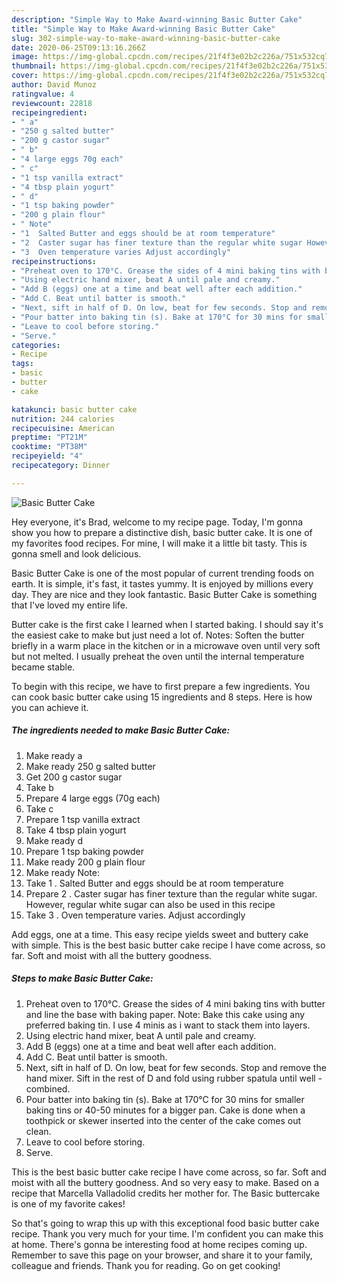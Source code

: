 ```yaml
---
description: "Simple Way to Make Award-winning Basic Butter Cake"
title: "Simple Way to Make Award-winning Basic Butter Cake"
slug: 302-simple-way-to-make-award-winning-basic-butter-cake
date: 2020-06-25T09:13:16.266Z
image: https://img-global.cpcdn.com/recipes/21f4f3e02b2c226a/751x532cq70/basic-butter-cake-recipe-main-photo.jpg
thumbnail: https://img-global.cpcdn.com/recipes/21f4f3e02b2c226a/751x532cq70/basic-butter-cake-recipe-main-photo.jpg
cover: https://img-global.cpcdn.com/recipes/21f4f3e02b2c226a/751x532cq70/basic-butter-cake-recipe-main-photo.jpg
author: David Munoz
ratingvalue: 4
reviewcount: 22818
recipeingredient:
- " a"
- "250 g salted butter"
- "200 g castor sugar"
- " b"
- "4 large eggs 70g each"
- " c"
- "1 tsp vanilla extract"
- "4 tbsp plain yogurt"
- " d"
- "1 tsp baking powder"
- "200 g plain flour"
- " Note"
- "1  Salted Butter and eggs should be at room temperature"
- "2  Caster sugar has finer texture than the regular white sugar However regular white sugar can also be used in this recipe"
- "3  Oven temperature varies Adjust accordingly"
recipeinstructions:
- "Preheat oven to 170°C. Grease the sides of 4 mini baking tins with butter and line the base with baking paper. Note: Bake this cake using any preferred baking tin. I use 4 minis as i want to stack them into layers."
- "Using electric hand mixer, beat A until pale and creamy."
- "Add B (eggs) one at a time and beat well after each addition."
- "Add C. Beat until batter is smooth."
- "Next, sift in half of D. On low, beat for few seconds. Stop and remove the hand mixer. Sift in the rest of D and fold using rubber spatula until well - combined."
- "Pour batter into baking tin (s). Bake at 170°C for 30 mins for smaller baking tins or 40-50 minutes for a bigger pan. Cake is done when a toothpick or skewer inserted into the center of the cake comes out clean."
- "Leave to cool before storing."
- "Serve."
categories:
- Recipe
tags:
- basic
- butter
- cake

katakunci: basic butter cake 
nutrition: 244 calories
recipecuisine: American
preptime: "PT21M"
cooktime: "PT38M"
recipeyield: "4"
recipecategory: Dinner

---
```



![Basic Butter Cake](https://img-global.cpcdn.com/recipes/21f4f3e02b2c226a/751x532cq70/basic-butter-cake-recipe-main-photo.jpg)

Hey everyone, it's Brad, welcome to my recipe page. Today, I'm gonna show you how to prepare a distinctive dish, basic butter cake. It is one of my favorites food recipes. For mine, I will make it a little bit tasty. This is gonna smell and look delicious.

Basic Butter Cake is one of the most popular of current trending foods on earth. It is simple, it's fast, it tastes yummy. It is enjoyed by millions every day. They are nice and they look fantastic. Basic Butter Cake is something that I've loved my entire life.

Butter cake is the first cake I learned when I started baking. I should say it&#39;s the easiest cake to make but just need a lot of. Notes: Soften the butter briefly in a warm place in the kitchen or in a microwave oven until very soft but not melted. I usually preheat the oven until the internal temperature became stable.


To begin with this recipe, we have to first prepare a few ingredients. You can cook basic butter cake using 15 ingredients and 8 steps. Here is how you can achieve it.

<!--inarticleads1-->

##### The ingredients needed to make Basic Butter Cake:

1. Make ready  a
1. Make ready 250 g salted butter
1. Get 200 g castor sugar
1. Take  b
1. Prepare 4 large eggs (70g each)
1. Take  c
1. Prepare 1 tsp vanilla extract
1. Take 4 tbsp plain yogurt
1. Make ready  d
1. Prepare 1 tsp baking powder
1. Make ready 200 g plain flour
1. Make ready  Note:
1. Take 1 . Salted Butter and eggs should be at room temperature
1. Prepare 2 . Caster sugar has finer texture than the regular white sugar. However, regular white sugar can also be used in this recipe
1. Take 3 . Oven temperature varies. Adjust accordingly


Add eggs, one at a time. This easy recipe yields sweet and buttery cake with simple. This is the best basic butter cake recipe I have come across, so far. Soft and moist with all the buttery goodness. 

<!--inarticleads2-->

##### Steps to make Basic Butter Cake:

1. Preheat oven to 170°C. Grease the sides of 4 mini baking tins with butter and line the base with baking paper. Note: Bake this cake using any preferred baking tin. I use 4 minis as i want to stack them into layers.
1. Using electric hand mixer, beat A until pale and creamy.
1. Add B (eggs) one at a time and beat well after each addition.
1. Add C. Beat until batter is smooth.
1. Next, sift in half of D. On low, beat for few seconds. Stop and remove the hand mixer. Sift in the rest of D and fold using rubber spatula until well - combined.
1. Pour batter into baking tin (s). Bake at 170°C for 30 mins for smaller baking tins or 40-50 minutes for a bigger pan. Cake is done when a toothpick or skewer inserted into the center of the cake comes out clean.
1. Leave to cool before storing.
1. Serve.


This is the best basic butter cake recipe I have come across, so far. Soft and moist with all the buttery goodness. And so very easy to make. Based on a recipe that Marcella Valladolid credits her mother for. The Basic buttercake is one of my favorite cakes! 

So that's going to wrap this up with this exceptional food basic butter cake recipe. Thank you very much for your time. I'm confident you can make this at home. There's gonna be interesting food at home recipes coming up. Remember to save this page on your browser, and share it to your family, colleague and friends. Thank you for reading. Go on get cooking!

